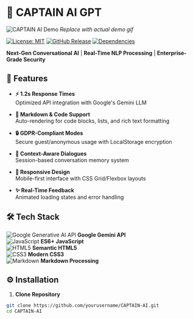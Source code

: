 # 🤖 CAPTAIN AI GPT

![CAPTAIN AI Demo](demo.gif) *Replace with actual demo gif*

[![License: MIT](https://img.shields.io/badge/License-MIT-blue.svg)](https://opensource.org/licenses/MIT)
[![GitHub Release](https://img.shields.io/badge/Release-v1.0.0-green.svg)](https://github.com/yourusername/CAPTAIN-AI/releases)
[![Dependencies](https://img.shields.io/badge/Dependencies-Google%20Generative%20AI%20API-orange.svg)](https://developers.generativeai.google/)

**Next-Gen Conversational AI** | **Real-Time NLP Processing** | **Enterprise-Grade Security**

## 🚀 Features

- **⚡ 1.2s Response Times**  
Optimized API integration with Google's Gemini LLM

- **📝 Markdown & Code Support**  
Auto-rendering for code blocks, lists, and rich text formatting

- **🔒 GDPR-Compliant Modes**  
Secure guest/anonymous usage with LocalStorage encryption

- **🎯 Context-Aware Dialogues**  
Session-based conversation memory system

- **📱 Responsive Design**  
Mobile-first interface with CSS Grid/Flexbox layouts

- **✨ Real-Time Feedback**  
Animated loading states and error handling

## 🛠️ Tech Stack

![Google Generative AI API](https://img.icons8.com/color/48/000000/google-cloud.png) **Google Gemini API**  
![JavaScript](https://img.icons8.com/color/48/000000/javascript.png) **ES6+ JavaScript**  
![HTML5](https://img.icons8.com/color/48/000000/html-5.png) **Semantic HTML5**  
![CSS3](https://img.icons8.com/color/48/000000/css3.png) **Modern CSS3**  
![Markdown](https://img.icons8.com/color/48/000000/markdown.png) **Markdown Processing**

## ⚙️ Installation

1. **Clone Repository**
```bash
git clone https://github.com/yourusername/CAPTAIN-AI.git
cd CAPTAIN-AI
